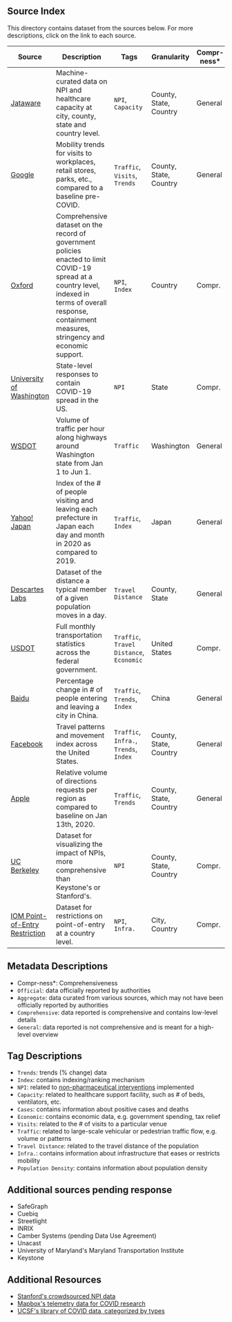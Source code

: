 ## Source Index
This directory contains dataset from the sources below. For more descriptions, click on the link to each source.

| Source | Description | Tags | Granularity | Compr-ness* | Source Type | Last Updated |
|-|-|-|-|-|-|-|
| [Jataware](https://github.com/jataware/covid-19-data) | Machine-curated data on NPI and healthcare capacity at city, county, state and country level. | `NPI`, `Capacity` | County, State, Country | General | Aggregate | - |
| [Google](https://www.google.com/covid19/mobility/) | Mobility trends for visits to workplaces, retail stores, parks, etc., compared to a baseline pre-COVID. | `Traffic`, `Visits`, `Trends` | County, State, Country | General | Aggregate | 05/25/2020 |
| [Oxford](https://github.com/OxCGRT/covid-policy-tracker) | Comprehensive dataset on the record of government policies enacted to limit COVID-19 spread at a country level, indexed in terms of overall response, containment measures, stringency and economic support. | `NPI`, `Index` | Country | Compr. | Official | - |
| [University of Washington](https://github.com/COVID19StatePolicy/SocialDistancing) | State-level responses to contain COVID-19 spread in the US. | `NPI` | State | Compr. | Official | - |
| [WSDOT](https://tracflow.wsdot.wa.gov/contourdata/brainscan) | Volume of traffic per hour along highways around Washington state from Jan 1 to Jun 1. | `Traffic` | Washington | General | Official | 06/01/2020 |
| [Yahoo! Japan](https://ds.yahoo.co.jp/report/) | Index of the # of people visiting and leaving each prefecture in Japan each day and month in 2020 as compared to 2019. | `Traffic`, `Index` | Japan | General | Aggregate | 06/01/2020 |
| [Descartes Labs](https://github.com/descarteslabs/DL-COVID-19) | Dataset of the distance a typical member of a given population moves in a day. | `Travel Distance` | County, State | General | Aggregate | - |
| [USDOT](https://datahub.transportation.gov/Research-and-Statistics/Monthly-Transportation-Statistics/crem-w557) | Full monthly transportation statistics across the federal government. | `Traffic`, `Travel Distance`, `Economic` | United States | Compr. | Official | 06/03/2020 |
| [Baidu](https://dataverse.harvard.edu/dataset.xhtml?persistentId=doi:10.7910/DVN/FAEZIO&version=16.1) | Percentage change in # of people entering and leaving a city in China. | `Traffic`, `Trends`, `Index` | China | General | Aggregate | 05/03/2020 |
| [Facebook](https://dataforgood.fb.com/) | Travel patterns and movement index across the United States. | `Traffic`, `Infra.`, `Trends`, `Index` | County, State, Country | General | Aggregate | 06/03/2020 |
| [Apple](https://www.apple.com/covid19/mobility) | Relative volume of directions requests per region as compared to baseline on Jan 13th, 2020. | `Traffic`, `Trends` | County, State, Country | General | Aggregate | 06/02/2020 |
| [UC Berkeley](https://covidvis.berkeley.edu/) | Dataset for visualizing the impact of NPIs, more comprehensive than Keystone's or Stanford's. | `NPI` | County, State, Country | Compr. | Aggregate | - |
| [IOM Point-of-Entry Restriction](https://data.humdata.org/dataset/country-point-of-entry-mobility-restriction-covid-19-iom-dtm) | Dataset for restrictions on point-of-entry at a country level. | `NPI`, `Infra.` | City, Country | Compr. | Aggregate | 05/28/2020 |

## Metadata Descriptions
- Compr-ness*: Comprehensiveness
- `Official`: data officially reported by authorities
- `Aggregate`: data curated from various sources, which may not have been officially reported by authorities
- `Comprehensive`: data reported is comprehensive and contains low-level details
- `General`: data reported is not comprehensive and is meant for a high-level overview

## Tag Descriptions
- `Trends`: trends (% change) data
- `Index`: contains indexing/ranking mechanism
- `NPI`: related to [non-pharmaceutical interventions](https://www.cdc.gov/nonpharmaceutical-interventions/index.html) implemented
- `Capacity`: related to healthcare support facility, such as # of beds, ventilators, etc.
- `Cases`: contains information about positive cases and deaths
- `Economic`: contains economic data, e.g. government spending, tax relief
- `Visits`: related to the # of visits to a particular venue
- `Traffic`: related to large-scale vehicular or pedestrian traffic flow, e.g. volume or patterns
- `Travel Distance`: related to the travel distance of the population
- `Infra.`: contains information about infrastructure that eases or restricts mobility
- `Population Density`: contains information about population density

## Additional sources pending response
- SafeGraph
- Cuebiq
- Streetlight
- INRIX
- Camber Systems (pending Data Use Agreement)
- Unacast
- University of Maryland's Maryland Transportation Institute
- Keystone

## Additional Resources
- [Stanford's crowdsourced NPI data](http://hci.st/socialdistancing-dataset)
- [Mapbox's telemetry data for COVID research](https://blog.mapbox.com/support-for-covid-19-apps-497de40fee9c)
- [UCSF's library of COVID data, categorized by types](https://guides.ucsf.edu/COVID19/data)
